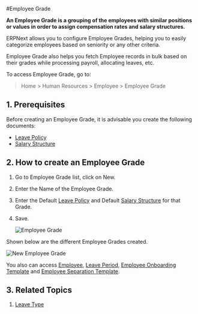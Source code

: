 <!-- add-breadcrumbs -->

#Employee Grade

**An Employee Grade is a grouping of the employees with similar positions or values in order to assign compensation rates and salary structures.**


ERPNext allows you to configure Employee Grades, helping you to easily categorize employees based on seniority or any other criteria.

Employee Grade also helps you fetch Employee records in bulk based on their grades while processing payroll, allocating leaves, etc.

To access Employee Grade, go to:

> Home > Human Resources > Employee > Employee Grade

## 1. Prerequisites

Before creating an Employee Grade, it is advisable you create the following documents:

* [Leave Policy](/docs/v13/user/manual/en/human-resources/leave-policy)
* [Salary Structure](/docs/v13/user/manual/en/human-resources/salary-structure)

## 2. How to create an Employee Grade

1. Go to Employee Grade list, click on New.
2. Enter the Name of the Employee Grade.
3. Enter the Default [Leave Policy](/docs/v13/user/manual/en/human-resources/leave-policy) and Default [Salary Structure](/docs/v13/user/manual/en/human-resources/salary-structure) for that Grade.
3. Save.

    <img class="screenshot" alt="Employee Grade" src="{{docs_base_url}}/v13/assets/img/human-resources/employee-grade.png">

Shown below are the different Employee Grades created.

<img class="screenshot" alt="New Employee Grade" src="{{docs_base_url}}/v13/assets/img/human-resources/employee-grade1.png">

You also can access [Employee](/docs/v13/user/manual/en/human-resources/employee), [Leave Period](/docs/v13/user/manual/en/human-resources/leave-type), [Employee Onboarding Template](/docs/v13/user/manual/en//human-resources/employee-onboarding) and [Employee Separation Template](/docs/v13/user/manual/en//human-resources/employee-separation).

## 3. Related Topics

1. [Leave Type](/docs/v13/user/manual/en/human-resources/leave-type)








